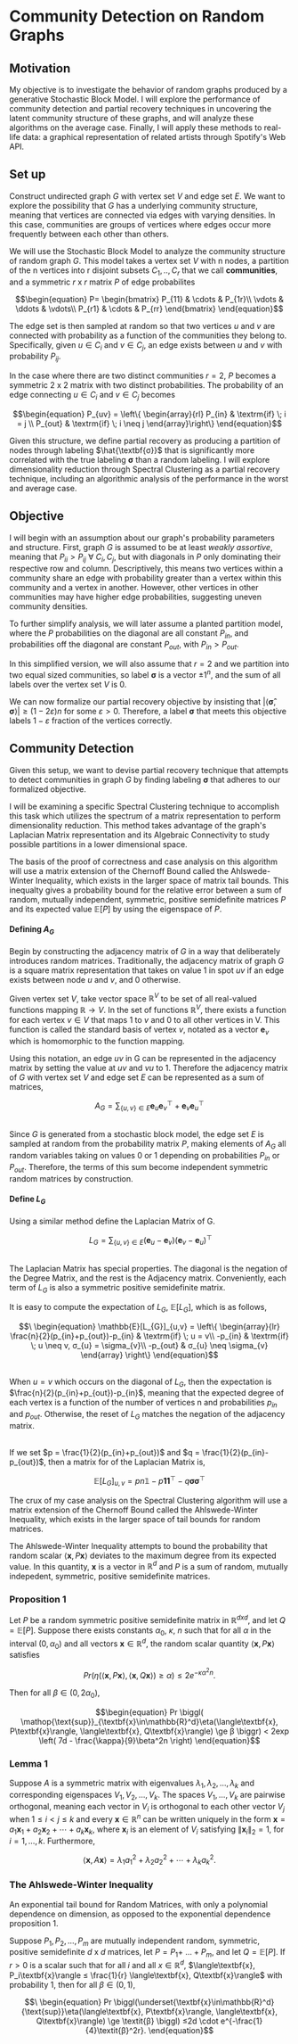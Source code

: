 # Community Detection on Random Graphs 

## Motivation

  My objective is to investigate the behavior of random graphs produced by a  generative Stochastic Block Model. I will explore the performance of community  detection and partial recovery techniques in uncovering the latent community structure of these graphs, and will analyze these algorithms on the average case. Finally, I will apply these methods to real-life data: a graphical representation of related artists through Spotify's Web API.


## Set up

  Construct undirected graph $G$ with vertex set $V$ and edge set $E$. We want to explore the possibility that $G$ has a underlying community structure, meaning that vertices are connected via edges with varying densities. In this case, communities are groups of vertices where edges occur more frequently between each other than others.   
  
  We will use the Stochastic Block Model to analyze the community structure of random graph $G$. This model takes a vertex set $V$ with n nodes, a partition of the n vertices into r disjoint subsets $C_1,..,C_r$ that we call **communities**, and a symmetric $r$ x $r$ matrix $P$ of edge probabilites 

```math
\begin{equation}
P=
\begin{bmatrix}
P_{11} & \cdots & P_{1r}\\
\vdots & \ddots & \vdots\\
P_{r1} & \cdots & P_{rr}
\end{bmatrix}
\end{equation}
```



The edge set is then sampled at random so that two vertices $u$ and $v$ are  connected with probability as a function of the communities they belong to. Specifically, given $u∈C_i$ and $v∈C_j$, an edge exists between $u$ and $v$ with probability $P_{ij}$. 

In the case where there are two distinct communities $r=2$, $P$ becomes a symmetric $2$ x $2$ matrix with two distinct probabilities. The probability of an edge connecting $u∈C_i$ and $v∈C_j$ becomes

```math
\begin{equation}
P_{uv} = 
\left\{ 
  \begin{array}{rl}
   P_{in} & \textrm{if} \; i = j \\
   P_{out} & \textrm{if} \; i \neq j
\end{array}\right\}
\end{equation}
```

  Given this structure, we define partial recovery as producing a partition of nodes through labeling $\hat{\textbf{σ}}$ that is significantly more correlated with the true labeling $\textbf{σ}$ than a random labeling. I will explore dimensionality reduction through Spectral Clustering as a partial recovery technique, including an algorithmic analysis of the performance in the worst and average case. 



## Objective

I will begin with an assumption about our graph's probability parameters and structure. First, graph $G$ is assumed to be at least *weakly assortive*, meaning that $P_{ii} > P_{ij}$ $∀$ $C_i,C_j$, but with diagonals in $P$ only dominating their respective row and column. Descriptively, this means two vertices within a community share an edge with probability greater than a vertex within this community and a vertex in another. However, other vertices in other communities may have higher edge probabilities, suggesting uneven community densities. 


To further simplify analysis, we will later assume a planted partition model, where the $P$ probabilities on the diagonal are all constant $P_{in}$, and probabilities off the diagonal are constant $P_{out}$, with $P_{in}>P_{out}$.

In this simplified version, we will also assume that $r=2$ and we partition into two equal sized communities, so label $\textbf{σ}$ is a vector ${±1}^{n}$, and the sum of all labels over the vertex set $V$ is 0. 


We can now formalize our partial recovery objective by insisting that $\lvert ⟨\textbf{σ̂},\textbf{σ}⟩ \rvert ≥ (1-2ε)n$ for some $ε>0$. Therefore, a label $\textbf{σ}$ that meets this objective labels  $1-ε$ fraction of the vertices correctly.


## Community Detection 

Given this setup, we want to devise partial recovery technique that attempts to detect communities in graph $G$ by finding labeling $\textbf{σ}$ that adheres to our formalized objective.

I will be examining a specific Spectral Clustering technique to accomplish this task which utilizes the spectrum of a matrix representation to perform dimensionality reduction. This method takes advantage of the graph's Laplacian Matrix representation and its Algebraic Connectivity to study possible partitions in a lower dimensional space.

The basis of the proof of correctness and case analysis on this algorithm will  use a matrix extension of the Chernoff Bound called the Ahlswede-Winter Inequality, which exists in the larger space of matrix tail bounds. This inequalty gives a probability bound for the relative error between a sum of random, mutually independent, symmetric, positive semidefinite matrices $P$ and its expected value $\mathbb{E}[P]$ by using the eigenspace of $P$.

#### **Defining $A_G$**

Begin by constructing the adjacency matrix of $G$ in a way that deliberately introduces random matrices. Traditionally, the adjacency matrix of graph $G$ is a square matrix representation that takes on value 1 in spot $uv$ if an edge exists between node $u$ and $v$, and 0 otherwise.

Given vertex set $V$, take vector space $\mathbb{R}^V$ to be set of all real-valued functions mapping $\mathbb{R} → V$. In the set of functions $\mathbb{R}^V$, there exists a function for each vertex $v ∈ V$ that maps 1 to $v$ and 0 to all other vertices in V. This function is called the standard basis of vertex $v$, notated as a vector $\textbf{e}_{v}$ which is homomorphic to the function mapping.

Using this notation, an edge $uv$ in G can be represented in the adjacency matrix by setting the value at $uv$ and $vu$ to 1. Therefore the adjacency matrix of $G$ with vertex set $V$ and edge set $E$ can be represented as a sum of matrices,

```math
\begin{equation}
A_{G} = ∑_{{\{u,v\}}∈E} \textbf{e}_{u}\textbf{e}_{v}^⊤ + \textbf{e}_{v}\textbf{e}_{u}^⊤
\end{equation}
```

\
Since $G$ is generated from a stochastic block model, the edge set $E$ is sampled at random from the probability matrix $P$, making elements of $A_G$  all random variables taking on values 0 or 1 depending on probabilities $P_{in}$ or $P_{out}$. Therefore, the terms of this sum become independent symmetric random matrices by construction.


#### **Define $L_G$**

Using a similar method define the Laplacian Matrix of G.

```math
\
\begin{equation}
L_{G} = ∑_{\{u,v\}∈E} (\textbf{e}_{u} - \textbf{e}_{v})(\textbf{e}_{v}-\textbf{e}_{u})^⊤
\end{equation}
```

\
The Laplacian Matrix has special properties. The diagonal is the negation of the Degree Matrix, and the rest is the Adjacency matrix. Conveniently, each term of $L_{G}$ is also a symmetric positive semidefinite matrix.

It is easy to compute the expectation of $L_{G}$, $\mathbb{E}[L_{G}]$, which is as follows,


```math
\
\begin{equation}
\mathbb{E}[L_{G}]_{u,v} =
\left\{
  \begin{array}{lr}
  \frac{n}{2}(p_{in}+p_{out})-p_{in} & \textrm{if} \; u = v\\
  -p_{in} & \textrm{if} \; u \neq v, σ_{u} = \sigma_{v}\\
  -p_{out} & σ_{u} \neq \sigma_{v}
  \end{array}
\right\}
\end{equation}
```


\
When $u = v$ which occurs on the diagonal of $L_{G}$, then the expectation is $\frac{n}{2}(p_{in}+p_{out})-p_{in}$, meaning that the expected degree of each vertex is a function of the number of vertices n and probabilities $p_{in}$ and $p_{out}$. Otherwise, the reset of $L_{G}$ matches the negation of the adjacency matrix.

\
If we set $p = \frac{1}{2}(p_{in}+p_{out})$ and $q = \frac{1}{2}(p_{in}-p_{out})$, then a matrix for of the Laplacian Matrix is,

```math
\begin{equation}
\mathbb{E}[L_{G}]_{u,v} = pn\mathbb{1}-p\mathbf{1}\mathbf{1}^\top-q\textbf{σ}\textbf{σ}^\top
\end{equation}
```


The crux of my case analysis on the Spectral Clustering algorithm will use a matrix extension of the Chernoff Bound called the Ahlswede-Winter Inequality, which exists in the larger space of tail bounds for random matrices.

The Ahlswede-Winter Inequality attempts to bound the probability that random scalar $\langle\textbf{x}, P\textbf{x}\rangle$ deviates to the maximum degree from its expected value. In this quantity, $\textbf{x}$ is a vector in $\mathbb{R}^d$ and $P$ is a sum of random, mutually indepedent, symmetric, positive semidefinite matrices.




### **Proposition 1**

Let $P$ be a random symmetric positive semidefinite matrix in $\mathbb{R}^{dxd}$, and let $Q = \mathbb{E}[P]$. Suppose there exists constants $α_0$, $\kappa$, $n$ such that for all $\alpha$ in the interval $(0, \alpha_{0})$ and all vectors $\textbf{x} \in \mathbb{R}^d$, the random scalar quantity $\langle\textbf{x},P\textbf{x}\rangle$ satisfies

```math
\begin{equation}
Pr(η(\langle\textbf{x}, P\textbf{x}\rangle, \langle\textbf{x}, Q\textbf{x}\rangle) \geq \alpha) ≤ 2e^{-\kappa\alpha^{2}n}.
\end{equation}
```

Then for all $β\in (0, 2\alpha_{0})$,

```math
\begin{equation}
Pr \biggl( \mathop{\text{sup}}_{\textbf{x}\in\mathbb{R}^d}\eta(\langle\textbf{x}, P\textbf{x}\rangle, \langle\textbf{x}, Q\textbf{x}\rangle) \ge β \biggr) < 2exp \left( 7d - \frac{\kappa}{9}\beta^2n \right)
\end{equation}
```


### **Lemma 1**

Suppose $A$ is a symmetric matrix with eigenvalues $λ_1, λ_2,\ldots,λ_k$ and corresponding eigenspaces $V_1, V_2,\ldots,V_k$. The spaces $V_1,\ldots,V_k$ are pairwise orthogonal, meaning each vector in $V_i$ is orthogonal to each other vector $V_j$ when $1 \leq i < j \leq k$ and every $\textbf{x}∈\mathbb{R}^n$ can be written uniquely in the form $\textbf{x} = a_1\textbf{x}_1+a_2\textbf{x}_2+\cdots+a_k\textbf{x}_k$, where $\textbf{x}_i$ is an element of $V_i$ satisfying $\lVert{\textbf{x}_i}\rVert_2 = 1$, for $i = 1,\ldots,k$. Furthermore,

```math
\begin{equation}
\langle\textbf{x}, A\textbf{x}\rangle = λ_1a_1^2+λ_2a_2^2+\cdots+\lambda_ka_k^2.
\end{equation}
```


### **The Ahlswede-Winter Inequality**

An exponential tail bound for Random Matrices, with only a polynomial dependence on dimension, as opposed to the exponential dependence proposition 1.

Suppose $P_1, P_2,...,P_m$ are mutually independent random, symmetric, positive semidefinite $d$ x $d$ matrices, let $P=P_1+$ $...+P_m$, and let $Q=\mathbb{E}[P]$. If $r>0$ is a scalar such that for all $i$ and all $x∈\mathbb{R}^{d}$, $\langle\textbf{x}, P_i\textbf{x}\rangle ≤ \frac{1}{r} \langle\textbf{x}, Q\textbf{x}\rangle$ with probability 1, then for all $β∈(0,1)$,

```math
\
\begin{equation}
Pr \biggl(\underset{\textbf{x}\in\mathbb{R}^d}{\text{sup}}\eta(\langle\textbf{x}, P\textbf{x}\rangle, \langle\textbf{x}, Q\textbf{x}\rangle) \ge \textit{β} \biggl) ≤2d \cdot e^{-\frac{1}{4}\textit{β}^2r}.
\end{equation}
```





















